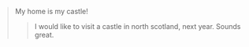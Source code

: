<!-- internal -->


> My home is my castle!
> > I would like to visit a castle in north scotland, next year.
> Sounds great.
